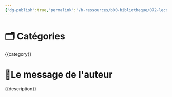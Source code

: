 ```yaml
---
{"dg-publish":true,"permalink":"/b-ressources/b00-bibliotheque/072-lecons-du-sommet-luc-dumont/","title":"{{title}}","tags":["📓Book"],"noteIcon":""}
---
```



# 🗂 Catégories 
{{category}}

# 📍Le message de l'auteur
{{description}} 